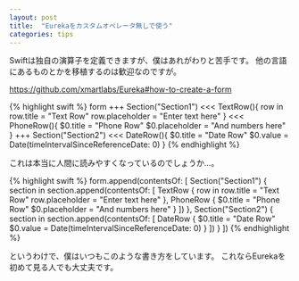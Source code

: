 ```yaml
---
layout: post
title:  "Eurekaをカスタムオペレータ無しで使う"
categories: tips
---
```


Swiftは独自の演算子を定義できますが、僕はあれがわりと苦手です。
他の言語にあるものとかを移植するのは歓迎なのですが。

<https://github.com/xmartlabs/Eureka#how-to-create-a-form>

{% highlight swift %}
form +++ Section("Section1")
    <<< TextRow(){ row in
        row.title = "Text Row"
        row.placeholder = "Enter text here"
    }
    <<< PhoneRow(){
        $0.title = "Phone Row"
        $0.placeholder = "And numbers here"
    }
+++ Section("Section2")
    <<< DateRow(){
        $0.title = "Date Row"
        $0.value = Date(timeIntervalSinceReferenceDate: 0)
    }
{% endhighlight %}

これは本当に人間に読みやすくなっているのでしょうか…。

{% highlight swift %}
form.append(contentsOf: [
    Section("Section1") { section in
        section.append(contentsOf: [
            TextRow { row in
                row.title = "Text Row"
                row.placeholder = "Enter text here"
            },
            PhoneRow {
                $0.title = "Phone Row"
                $0.placeholder = "And numbers here"
            }
        ])
    },
    Section("Section2") { section in
        section.append(contentsOf: [
            DateRow {
                $0.title = "Date Row"
                $0.value = Date(timeIntervalSinceReferenceDate: 0)
            }
        ])
    }
])
{% endhighlight %}

というわけで、僕はいつもこのような書き方をしています。
これならEurekaを初めて見る人でも大丈夫です。

